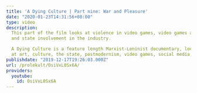 ```yaml
---
title: 'A Dying Culture | Part nine: War and Pleasure'
date: "2020-01-23T14:31:56+08:00"
type: video
description:
  This part of the film looks at violence in video games, video games as propaganda
  and state involvement in the industry.

  A Dying Culture is a feature length Marxist-Leninist documentary, looking
  at art, culture, the state, postmodernism, video games, social media, war and crisis.
publishdate: "2019-12-17T19:26:03.000Z"
url: /prolekult/OsiVxL0Sx6A/
providers:
  youtube:
    id: OsiVxL0Sx6A
---
```

